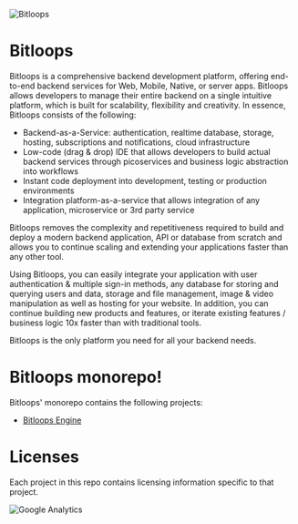 ![Bitloops](https://bitloops.com/assets/img/bitloops-logo_320x80.png)

# Bitloops

Bitloops is a comprehensive backend development platform, offering end-to-end backend services for Web, Mobile, Native, or server apps. 
Bitloops allows developers to manage their entire backend on a single intuitive platform, which is built for scalability, flexibility and creativity. In essence, Bitloops consists of the following:

- Backend-as-a-Service: authentication, realtime database, storage, hosting, subscriptions and notifications, cloud infrastructure
- Low-code (drag & drop) IDE that allows developers to build actual backend services through picoservices and business logic abstraction into workflows
- Instant code deployment into development, testing or production environments
- Integration platform-as-a-service that allows integration of any application, microservice or 3rd party service

Bitloops removes the complexity and repetitiveness required to build and deploy a modern backend application, API or database from scratch and allows you to continue scaling and extending your applications faster than any other tool. 

Using Bitloops, you can easily integrate your application with user authentication & multiple sign-in methods, any database for storing and querying users and data, storage and file management, image & video manipulation as well as hosting for your website. In addition, you can continue building new products and features, or iterate existing features / business logic 10x faster than with traditional tools. 

Bitloops is the only platform you need for all your backend needs. 

# Bitloops monorepo! 

Bitloops' monorepo contains the following projects: 

- [Bitloops Engine](https://github.com/bitloops/bitloops/tree/main/bitloops-engine)

# Licenses

Each project in this repo contains licensing information specific to that project. 

![Google Analytics](https://www.google-analytics.com/collect?v=1&t=pageview&ec=repo&ea=open&dp=bitloops%2Fbitloops%2FREADME.md&dt=Bitloops%20%20README.md&tid=UA-160003534-1&cid=0)
